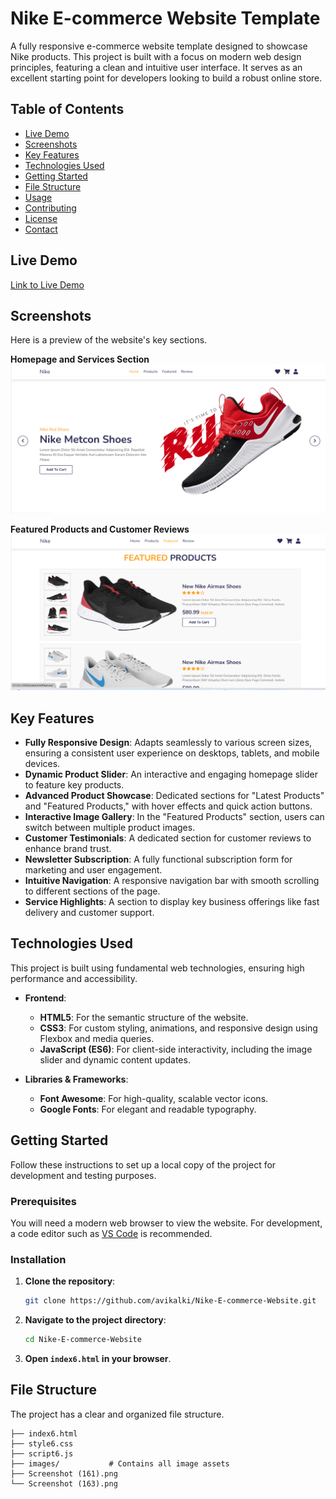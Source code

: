 # Nike E-commerce Website Template

A fully responsive e-commerce website template designed to showcase Nike products. This project is built with a focus on modern web design principles, featuring a clean and intuitive user interface. It serves as an excellent starting point for developers looking to build a robust online store.

## Table of Contents

- [Live Demo](#live-demo)
- [Screenshots](#screenshots)
- [Key Features](#key-features)
- [Technologies Used](#technologies-used)
- [Getting Started](#getting-started)
- [File Structure](#file-structure)
- [Usage](#usage)
- [Contributing](#contributing)
- [License](#license)
- [Contact](#contact)

## Live Demo

[Link to Live Demo](https://your-live-demo-link.com)

## Screenshots

Here is a preview of the website's key sections.

**Homepage and Services Section**
![Homepage Preview](Screenshot%20(161).png)

**Featured Products and Customer Reviews**
![Featured Products and Reviews Preview](Screenshot%20(163).png)

## Key Features

- **Fully Responsive Design**: Adapts seamlessly to various screen sizes, ensuring a consistent user experience on desktops, tablets, and mobile devices.
- **Dynamic Product Slider**: An interactive and engaging homepage slider to feature key products.
- **Advanced Product Showcase**: Dedicated sections for "Latest Products" and "Featured Products," with hover effects and quick action buttons.
- **Interactive Image Gallery**: In the "Featured Products" section, users can switch between multiple product images.
- **Customer Testimonials**: A dedicated section for customer reviews to enhance brand trust.
- **Newsletter Subscription**: A fully functional subscription form for marketing and user engagement.
- **Intuitive Navigation**: A responsive navigation bar with smooth scrolling to different sections of the page.
- **Service Highlights**: A section to display key business offerings like fast delivery and customer support.

## Technologies Used

This project is built using fundamental web technologies, ensuring high performance and accessibility.

- **Frontend**:
  - **HTML5**: For the semantic structure of the website.
  - **CSS3**: For custom styling, animations, and responsive design using Flexbox and media queries.
  - **JavaScript (ES6)**: For client-side interactivity, including the image slider and dynamic content updates.

- **Libraries & Frameworks**:
  - **Font Awesome**: For high-quality, scalable vector icons.
  - **Google Fonts**: For elegant and readable typography.

## Getting Started

Follow these instructions to set up a local copy of the project for development and testing purposes.

### Prerequisites

You will need a modern web browser to view the website. For development, a code editor such as [VS Code](https://code.visualstudio.com/) is recommended.

### Installation

1.  **Clone the repository**:
    ```sh
    git clone https://github.com/avikalki/Nike-E-commerce-Website.git
    ```

2.  **Navigate to the project directory**:
    ```sh
    cd Nike-E-commerce-Website
    ```

3.  **Open `index6.html` in your browser**.

## File Structure

The project has a clear and organized file structure.

```Nike-E-commerce-Website/
├── index6.html
├── style6.css
├── script6.js
├── images/           # Contains all image assets
├── Screenshot (161).png
└── Screenshot (163).png
